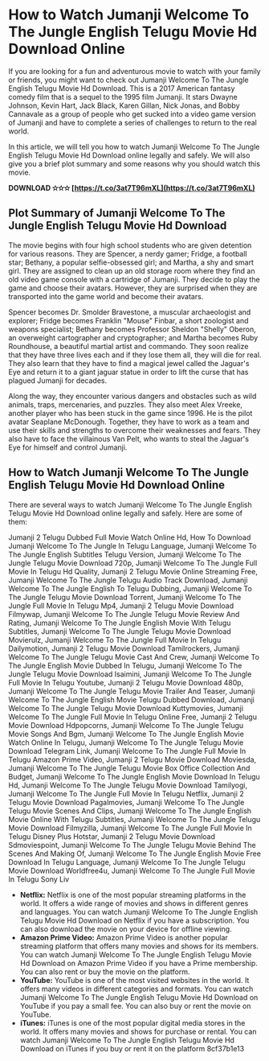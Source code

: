 # How to Watch Jumanji Welcome To The Jungle English Telugu Movie Hd Download Online
  
If you are looking for a fun and adventurous movie to watch with your family or friends, you might want to check out Jumanji Welcome To The Jungle English Telugu Movie Hd Download. This is a 2017 American fantasy comedy film that is a sequel to the 1995 film Jumanji. It stars Dwayne Johnson, Kevin Hart, Jack Black, Karen Gillan, Nick Jonas, and Bobby Cannavale as a group of people who get sucked into a video game version of Jumanji and have to complete a series of challenges to return to the real world.
  
In this article, we will tell you how to watch Jumanji Welcome To The Jungle English Telugu Movie Hd Download online legally and safely. We will also give you a brief plot summary and some reasons why you should watch this movie.
 
**DOWNLOAD ✫✫✫ [https://t.co/3at7T96mXL](https://t.co/3at7T96mXL)**


  
## Plot Summary of Jumanji Welcome To The Jungle English Telugu Movie Hd Download
  
The movie begins with four high school students who are given detention for various reasons. They are Spencer, a nerdy gamer; Fridge, a football star; Bethany, a popular selfie-obsessed girl; and Martha, a shy and smart girl. They are assigned to clean up an old storage room where they find an old video game console with a cartridge of Jumanji. They decide to play the game and choose their avatars. However, they are surprised when they are transported into the game world and become their avatars.
  
Spencer becomes Dr. Smolder Bravestone, a muscular archaeologist and explorer; Fridge becomes Franklin "Mouse" Finbar, a short zoologist and weapons specialist; Bethany becomes Professor Sheldon "Shelly" Oberon, an overweight cartographer and cryptographer; and Martha becomes Ruby Roundhouse, a beautiful martial artist and commando. They soon realize that they have three lives each and if they lose them all, they will die for real. They also learn that they have to find a magical jewel called the Jaguar's Eye and return it to a giant jaguar statue in order to lift the curse that has plagued Jumanji for decades.
  
Along the way, they encounter various dangers and obstacles such as wild animals, traps, mercenaries, and puzzles. They also meet Alex Vreeke, another player who has been stuck in the game since 1996. He is the pilot avatar Seaplane McDonough. Together, they have to work as a team and use their skills and strengths to overcome their weaknesses and fears. They also have to face the villainous Van Pelt, who wants to steal the Jaguar's Eye for himself and control Jumanji.
  
## How to Watch Jumanji Welcome To The Jungle English Telugu Movie Hd Download Online
  
There are several ways to watch Jumanji Welcome To The Jungle English Telugu Movie Hd Download online legally and safely. Here are some of them:
 
Jumanji 2 Telugu Dubbed Full Movie Watch Online Hd,  How To Download Jumanji Welcome To The Jungle In Telugu Language,  Jumanji Welcome To The Jungle English Subtitles Telugu Version,  Jumanji Welcome To The Jungle Telugu Movie Download 720p,  Jumanji Welcome To The Jungle Full Movie In Telugu Hd Quality,  Jumanji 2 Telugu Movie Online Streaming Free,  Jumanji Welcome To The Jungle Telugu Audio Track Download,  Jumanji Welcome To The Jungle English To Telugu Dubbing,  Jumanji Welcome To The Jungle Telugu Movie Download Torrent,  Jumanji Welcome To The Jungle Full Movie In Telugu Mp4,  Jumanji 2 Telugu Movie Download Filmywap,  Jumanji Welcome To The Jungle Telugu Movie Review And Rating,  Jumanji Welcome To The Jungle English Movie With Telugu Subtitles,  Jumanji Welcome To The Jungle Telugu Movie Download Movierulz,  Jumanji Welcome To The Jungle Full Movie In Telugu Dailymotion,  Jumanji 2 Telugu Movie Download Tamilrockers,  Jumanji Welcome To The Jungle Telugu Movie Cast And Crew,  Jumanji Welcome To The Jungle English Movie Dubbed In Telugu,  Jumanji Welcome To The Jungle Telugu Movie Download Isaimini,  Jumanji Welcome To The Jungle Full Movie In Telugu Youtube,  Jumanji 2 Telugu Movie Download 480p,  Jumanji Welcome To The Jungle Telugu Movie Trailer And Teaser,  Jumanji Welcome To The Jungle English Movie Telugu Dubbed Download,  Jumanji Welcome To The Jungle Telugu Movie Download Kuttymovies,  Jumanji Welcome To The Jungle Full Movie In Telugu Online Free,  Jumanji 2 Telugu Movie Download Hdpopcorns,  Jumanji Welcome To The Jungle Telugu Movie Songs And Bgm,  Jumanji Welcome To The Jungle English Movie Watch Online In Telugu,  Jumanji Welcome To The Jungle Telugu Movie Download Telegram Link,  Jumanji Welcome To The Jungle Full Movie In Telugu Amazon Prime Video,  Jumanji 2 Telugu Movie Download Moviesda,  Jumanji Welcome To The Jungle Telugu Movie Box Office Collection And Budget,  Jumanji Welcome To The Jungle English Movie Download In Telugu Hd,  Jumanji Welcome To The Jungle Telugu Movie Download Tamilyogi,  Jumanji Welcome To The Jungle Full Movie In Telugu Netflix,  Jumanji 2 Telugu Movie Download Pagalmovies,  Jumanji Welcome To The Jungle Telugu Movie Scenes And Clips,  Jumanji Welcome To The Jungle English Movie Online With Telugu Subtitles,  Jumanji Welcome To The Jungle Telugu Movie Download Filmyzilla,  Jumanji Welcome To The Jungle Full Movie In Telugu Disney Plus Hotstar,  Jumanji 2 Telugu Movie Download Sdmoviespoint,  Jumanji Welcome To The Jungle Telugu Movie Behind The Scenes And Making Of,  Jumanji Welcome To The Jungle English Movie Free Download In Telugu Language,  Jumanji Welcome To The Jungle Telugu Movie Download Worldfree4u,  Jumanji Welcome To The Jungle Full Movie In Telugu Sony Liv
  
- **Netflix:** Netflix is one of the most popular streaming platforms in the world. It offers a wide range of movies and shows in different genres and languages. You can watch Jumanji Welcome To The Jungle English Telugu Movie Hd Download on Netflix if you have a subscription. You can also download the movie on your device for offline viewing.
- **Amazon Prime Video:** Amazon Prime Video is another popular streaming platform that offers many movies and shows for its members. You can watch Jumanji Welcome To The Jungle English Telugu Movie Hd Download on Amazon Prime Video if you have a Prime membership. You can also rent or buy the movie on the platform.
- **YouTube:** YouTube is one of the most visited websites in the world. It offers many videos in different categories and formats. You can watch Jumanji Welcome To The Jungle English Telugu Movie Hd Download on YouTube if you pay a small fee. You can also buy or rent the movie on YouTube.
- **iTunes:** iTunes is one of the most popular digital media stores in the world. It offers many movies and shows for purchase or rental. You can watch Jumanji Welcome To The Jungle English Telugu Movie Hd Download on iTunes if you buy or rent it on the platform 8cf37b1e13


